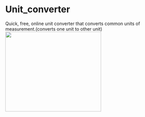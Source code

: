 # Unit_converter
Quick, free, online unit converter that converts common units of measurement.(converts one unit to other unit)
<img src="https://user-images.githubusercontent.com/116144041/196704396-4da27f48-e06a-4652-a169-3b0f2bfff5c9.png" width="300" height="250">
